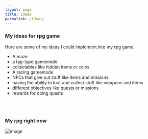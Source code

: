 ```yaml
---
layout: page
title: Ideas
permalink: /ideas/
---
```


### My ideas for rpg game

Here are some of my ideas I could implement into my rpg game.

   - A maze
 - a tag-type gamemode
 - collectables like hidden items or coins
 - A racing gamemode
 - NPCs that give out stuff like items and missions
 - having the ability to loot and collect stuff like weapons and items
  - different objectives like quests or missions
- rewards for doing quests

<br>
<br>

### My rpg right now

![image](https://github.com/user-attachments/assets/144e10b7-ff4d-4631-8492-35ca97a7cd4f)


